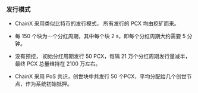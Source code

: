 ### 发行模式

- ChainX 采用类似比特币的发行模式， 所有发行的 PCX 均由挖矿而来。

- 每 150 个块为一个分红周期，其中每个块 2 s，即每个分红周期大约需要 5 分钟。

- 没有预挖， 初始分红周期发行 50 PCX，每隔 21 万个分红周期发行量减半， 最终 PCX 总量维持在 2100 万左右。

- ChainX 采用 PoS 共识，创世块中共发行 50 个PCX，平均分配给几个创世节点，作为系统初始抵押。
